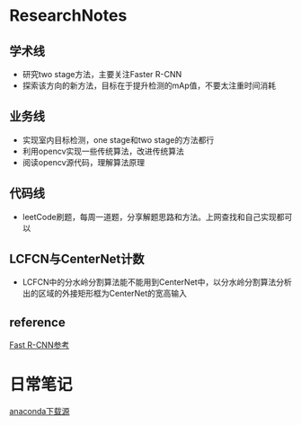 # ResearchNotes
## 学术线
* 研究two stage方法，主要关注Faster R-CNN
* 探索该方向的新方法，目标在于提升检测的mAp值，不要太注重时间消耗
## 业务线
* 实现室内目标检测，one stage和two stage的方法都行
* 利用opencv实现一些传统算法，改进传统算法
* 阅读opencv源代码，理解算法原理
## 代码线
* leetCode刷题，每周一道题，分享解题思路和方法。上网查找和自己实现都可以
## LCFCN与CenterNet计数
* LCFCN中的分水岭分割算法能不能用到CenterNet中，以分水岭分割算法分析出的区域的外接矩形框为CenterNet的宽高输入


## reference
[Fast R-CNN参考](https://blog.csdn.net/WoPawn/article/details/52463853)

# 日常笔记
[anaconda下载源](https://mirrors.tuna.tsinghua.edu.cn/anaconda/archive/)

